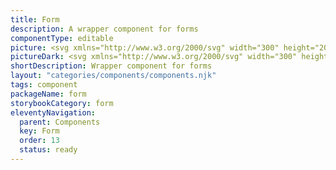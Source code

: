 ```yaml
---
title: Form
description: A wrapper component for forms
componentType: editable
picture: <svg xmlns="http://www.w3.org/2000/svg" width="300" height="200" fill="none" aria-labelledby="formTitle formDesc" role="img"><title id="formTitle">Illustration of the form component.</title><desc id="formDesc">An illustrated form component representing form component card.</desc><path fill="#D5D5D5" d="M229.159 48H70.841a.834.834 0 0 0-.841.826v20.348c0 .456.377.826.841.826H229.16c.464 0 .841-.37.841-.826V48.826a.834.834 0 0 0-.841-.826Z"/><path fill="#222" d="M70 39.87v-7.097h4.474v1.35H71.6v1.643h2.46v1.35H71.6v2.753H70ZM77.704 40c-.457 0-.889-.109-1.295-.327a2.586 2.586 0 0 1-.969-.968c-.246-.428-.37-.94-.37-1.535 0-.602.124-1.114.37-1.535.247-.42.57-.74.97-.957a2.633 2.633 0 0 1 2.579 0c.399.217.722.537.968.957.247.421.37.933.37 1.535 0 .595-.123 1.107-.37 1.535-.246.42-.57.744-.968.968a2.64 2.64 0 0 1-1.285.327Zm0-1.295a.812.812 0 0 0 .74-.414c.167-.283.25-.656.25-1.12 0-.473-.083-.846-.25-1.122a.812.812 0 0 0-.74-.414c-.333 0-.584.138-.75.414-.16.276-.24.65-.24 1.121 0 .465.08.838.24 1.121.166.276.417.414.75.414ZM81.423 39.87v-5.4h1.306l.11.948h.043c.196-.363.432-.632.707-.806.276-.181.552-.272.828-.272.152 0 .279.011.38.033.102.014.19.04.262.076l-.261 1.382a1.99 1.99 0 0 0-.588-.087c-.203 0-.417.076-.642.229-.218.145-.4.399-.545.762v3.134h-1.6ZM85.76 39.87v-5.4h1.306l.11.697h.043c.225-.225.464-.417.718-.577.254-.166.559-.25.914-.25.385 0 .693.08.925.24.24.152.429.373.566.663.24-.246.494-.457.762-.63.269-.182.58-.273.936-.273.58 0 1.005.196 1.274.588.276.385.414.914.414 1.589v3.352h-1.6v-3.145c0-.392-.055-.66-.164-.806-.101-.145-.268-.217-.5-.217-.269 0-.577.174-.926.522v3.646h-1.6v-3.145c0-.392-.054-.66-.163-.806-.102-.145-.268-.217-.5-.217-.27 0-.574.174-.915.522v3.646h-1.6ZM97.402 39.87v-7.097h4.474v1.35h-2.874v1.643h2.46v1.35h-2.46v2.753h-1.6ZM102.979 39.87v-5.4h1.6v5.4h-1.6Zm.795-6.194c-.268 0-.486-.076-.653-.228a.785.785 0 0 1-.25-.61c0-.254.083-.457.25-.61.167-.152.385-.228.653-.228.269 0 .486.076.653.229.167.152.25.355.25.61a.785.785 0 0 1-.25.609c-.167.152-.384.228-.653.228ZM108.404 40c-.515 0-.98-.112-1.393-.337a2.469 2.469 0 0 1-.98-.97c-.239-.42-.359-.928-.359-1.523 0-.588.12-1.092.359-1.513.247-.42.566-.744.958-.969a2.379 2.379 0 0 1 1.23-.348c.515 0 .94.116 1.273.348.341.225.595.534.762.926.174.384.261.823.261 1.317 0 .138-.007.275-.021.413-.015.13-.029.229-.044.294h-3.232c.072.392.235.682.489.87.254.182.559.273.915.273.384 0 .772-.12 1.164-.36l.534.97a3.536 3.536 0 0 1-.926.446 3.248 3.248 0 0 1-.99.163Zm-1.197-3.418h1.948c0-.297-.073-.54-.218-.729-.138-.196-.366-.294-.685-.294a.971.971 0 0 0-.664.261c-.196.167-.323.421-.381.762ZM113.09 40c-.551 0-.936-.163-1.153-.49-.211-.334-.316-.773-.316-1.317V32.24h1.6v6.018c0 .167.029.283.087.349.065.065.131.098.196.098h.087c.029-.008.065-.015.109-.022l.196 1.186c-.087.037-.2.066-.338.087-.13.03-.286.044-.468.044ZM116.662 40c-.668 0-1.205-.25-1.611-.751-.399-.508-.599-1.2-.599-2.079 0-.588.106-1.092.316-1.513.218-.428.497-.754.838-.98a1.977 1.977 0 0 1 1.089-.337c.297 0 .547.05.751.152.203.102.395.24.577.414l-.066-.827v-1.84h1.6v7.63h-1.306l-.109-.533h-.043c-.189.189-.41.348-.664.479a1.755 1.755 0 0 1-.773.185Zm.414-1.306a.99.99 0 0 0 .468-.109c.145-.072.283-.2.413-.38v-2.21a1.156 1.156 0 0 0-.446-.273 1.407 1.407 0 0 0-.446-.076c-.254 0-.479.124-.675.37-.196.24-.294.617-.294 1.132 0 .53.083.922.25 1.176.174.247.418.37.73.37ZM123.284 39.87v-7.097h1.6v5.747h2.809v1.35h-4.409ZM130.148 40c-.494 0-.885-.156-1.176-.468a1.67 1.67 0 0 1-.435-1.165c0-.566.239-1.008.718-1.328.479-.319 1.252-.533 2.319-.642-.015-.24-.087-.428-.218-.566-.123-.145-.334-.217-.631-.217-.225 0-.454.043-.686.13a4.891 4.891 0 0 0-.74.36l-.577-1.056a5.34 5.34 0 0 1 1.088-.512c.392-.13.799-.196 1.22-.196.689 0 1.219.2 1.589.599.37.399.555 1.012.555 1.84v3.09h-1.306l-.109-.555h-.044c-.225.203-.468.37-.729.501a1.892 1.892 0 0 1-.838.185Zm.544-1.24c.181 0 .337-.04.468-.12.138-.088.276-.2.414-.338v-.947c-.566.073-.958.189-1.176.348-.217.153-.326.334-.326.545 0 .174.054.304.163.392a.79.79 0 0 0 .457.12ZM137.357 40c-.239 0-.482-.058-.729-.174a2.39 2.39 0 0 1-.675-.534h-.044l-.13.577h-1.252v-7.63h1.6v1.873l-.043.827c.21-.189.439-.334.685-.436.247-.108.494-.163.74-.163.436 0 .813.113 1.132.338.32.225.563.544.73.957.174.407.261.886.261 1.437 0 .617-.109 1.147-.327 1.59-.217.435-.5.768-.849 1a1.959 1.959 0 0 1-1.099.338Zm-.37-1.306c.276 0 .512-.127.707-.381.196-.254.294-.657.294-1.208 0-.973-.312-1.459-.936-1.459-.319 0-.627.163-.925.49v2.21c.145.13.29.22.435.272.146.05.287.076.425.076ZM143.183 40c-.515 0-.98-.112-1.393-.337a2.462 2.462 0 0 1-.98-.97c-.239-.42-.359-.928-.359-1.523 0-.588.12-1.092.359-1.513.247-.42.566-.744.958-.969a2.379 2.379 0 0 1 1.23-.348c.515 0 .939.116 1.273.348.341.225.595.534.762.926.174.384.261.823.261 1.317 0 .138-.007.275-.021.413-.015.13-.029.229-.044.294h-3.233c.073.392.236.682.49.87.254.182.559.273.915.273.384 0 .772-.12 1.164-.36l.533.97a3.514 3.514 0 0 1-.925.446 3.248 3.248 0 0 1-.99.163Zm-1.197-3.418h1.948c0-.297-.073-.54-.218-.729-.138-.196-.366-.294-.686-.294a.975.975 0 0 0-.664.261c-.195.167-.322.421-.38.762ZM147.869 40c-.551 0-.936-.163-1.153-.49-.211-.334-.316-.773-.316-1.317V32.24h1.6v6.018c0 .167.029.283.087.349.065.065.131.098.196.098h.087c.029-.008.065-.015.109-.022l.196 1.186c-.087.037-.2.066-.338.087-.13.03-.286.044-.468.044ZM70 80.884v-6.343h3.655v.677h-2.853v2.147h2.418v.676h-2.418v2.843H70ZM74.7 80.884v-4.699h.793v4.699H74.7Zm.406-5.666a.566.566 0 0 1-.386-.135.523.523 0 0 1-.145-.387.51.51 0 0 1 .145-.377.543.543 0 0 1 .386-.145.51.51 0 0 1 .532.522c0 .161-.052.29-.155.387a.53.53 0 0 1-.377.135ZM78.984 81c-.419 0-.799-.097-1.14-.29a2.153 2.153 0 0 1-.813-.85c-.2-.368-.3-.807-.3-1.316 0-.516.1-.957.3-1.324.206-.368.47-.651.793-.851.322-.2.66-.3 1.015-.3.6 0 1.06.2 1.383.6.329.4.493.934.493 1.605 0 .083-.003.167-.01.25a.944.944 0 0 1-.019.204h-3.171c.032.496.187.893.464 1.19.283.296.65.444 1.102.444.226 0 .432-.032.619-.097.193-.07.377-.16.55-.27l.281.522c-.2.129-.428.241-.686.338a2.384 2.384 0 0 1-.86.145Zm-1.479-2.843h2.514c0-.477-.103-.837-.31-1.082-.2-.252-.483-.377-.85-.377-.33 0-.626.128-.89.386-.258.252-.412.61-.464 1.073ZM82.717 81c-.296 0-.512-.09-.647-.27-.13-.188-.194-.452-.194-.794V74h.793v5.995c0 .122.023.212.068.27a.201.201 0 0 0 .154.078h.068a1.11 1.11 0 0 1 .106-.02l.107.6a.688.688 0 0 1-.184.058c-.07.013-.161.019-.27.019ZM85.945 81c-.586 0-1.057-.213-1.411-.638-.355-.432-.532-1.038-.532-1.818 0-.509.094-.947.28-1.315.194-.374.445-.66.755-.86.315-.2.65-.3 1.005-.3.27 0 .506.048.706.145.2.097.403.229.609.397l-.039-.803V74h.803v6.884h-.658l-.067-.551h-.03c-.18.18-.392.338-.637.474a1.658 1.658 0 0 1-.784.193Zm.174-.667c.413 0 .813-.216 1.2-.648V77.23c-.2-.18-.394-.306-.58-.377a1.41 1.41 0 0 0-.562-.116c-.25 0-.48.078-.686.232-.2.148-.361.358-.483.629a2.213 2.213 0 0 0-.184.938c0 .56.113 1.002.338 1.324.226.316.545.474.957.474ZM91.716 80.884v-6.343h.803v2.66h2.949v-2.66h.812v6.343h-.812v-2.988h-2.95v2.988h-.802ZM97.946 80.884v-4.699h.793v4.699h-.793Zm.406-5.666a.566.566 0 0 1-.386-.135.523.523 0 0 1-.145-.387.51.51 0 0 1 .145-.377.543.543 0 0 1 .386-.145.51.51 0 0 1 .532.522c0 .161-.052.29-.155.387a.53.53 0 0 1-.377.135ZM100.326 80.884v-4.699h.657l.068.677h.029c.225-.226.464-.413.715-.56a1.61 1.61 0 0 1 .861-.233c.496 0 .857.158 1.083.474.232.31.348.764.348 1.363v2.978h-.793v-2.872c0-.438-.071-.757-.213-.957-.142-.2-.367-.3-.677-.3-.238 0-.454.062-.647.184-.187.123-.4.303-.639.542v3.403h-.792ZM107.092 81c-.502 0-.854-.145-1.054-.435-.193-.29-.29-.667-.29-1.131v-2.601h-.696v-.6l.735-.048.097-1.315h.667v1.315h1.266v.648h-1.266v2.61c0 .29.051.516.155.677.109.155.299.232.57.232.084 0 .174-.013.271-.038l.261-.087.154.599c-.128.045-.27.084-.425.116a1.75 1.75 0 0 1-.445.058Z"/><circle cx="76" cy="151" r="6" fill="#D5D5D5"/><circle cx="76" cy="151" r="3" fill="#737373"/><path fill="#D5D5D5" d="M181.495 147h-94.99c-.279 0-.505.134-.505.3v7.4c0 .165.226.3.505.3h94.99c.279 0 .505-.135.505-.3v-7.4c0-.166-.226-.3-.505-.3Z"/><circle cx="76" cy="135" r="6" fill="#D5D5D5"/><circle cx="76" cy="135" r="3" fill="#737373"/><path fill="#D5D5D5" d="M229.243 131H86.757c-.418 0-.757.134-.757.3v7.4c0 .165.339.3.757.3h142.486c.418 0 .757-.135.757-.3v-7.4c0-.166-.339-.3-.757-.3Z"/><circle cx="76" cy="119" r="6" fill="#D5D5D5"/><circle cx="76" cy="119" r="3" fill="#737373"/><path fill="#D5D5D5" d="M205.369 115H86.631c-.349 0-.631.134-.631.3v7.4c0 .165.282.3.631.3h118.738c.348 0 .631-.135.631-.3v-7.4c0-.166-.283-.3-.631-.3Z"/><path fill="#222" d="M70 104.869v-7.096h4.474v1.35H71.6v1.643h2.46v1.35H71.6v2.753H70ZM77.704 105a2.7 2.7 0 0 1-1.295-.327 2.583 2.583 0 0 1-.969-.968c-.246-.428-.37-.94-.37-1.535 0-.602.124-1.114.37-1.535.247-.421.57-.74.97-.958a2.634 2.634 0 0 1 2.579 0c.399.218.722.537.968.958.247.421.37.933.37 1.535 0 .595-.123 1.107-.37 1.535-.246.421-.57.743-.968.968-.4.218-.828.327-1.285.327Zm0-1.295a.812.812 0 0 0 .74-.414c.167-.283.25-.657.25-1.121 0-.472-.083-.845-.25-1.121a.812.812 0 0 0-.74-.414c-.333 0-.584.138-.75.414-.16.276-.24.649-.24 1.121 0 .464.08.838.24 1.121.166.276.417.414.75.414ZM81.423 104.869v-5.398h1.306l.11.947h.043c.196-.363.432-.632.707-.806.276-.181.552-.272.828-.272.152 0 .279.01.38.033.102.014.19.04.262.076l-.261 1.382a1.922 1.922 0 0 0-.588-.087c-.203 0-.417.076-.642.229-.218.145-.4.399-.545.762v3.134h-1.6ZM85.76 104.869v-5.398h1.306l.11.696h.043c.225-.225.464-.417.718-.577.254-.166.559-.25.914-.25.385 0 .693.08.925.24.24.152.429.373.566.663.24-.246.494-.457.762-.63.269-.182.58-.273.936-.273.58 0 1.005.196 1.274.588.276.384.414.914.414 1.589v3.352h-1.6v-3.145c0-.392-.055-.661-.164-.806-.101-.145-.268-.217-.5-.217-.269 0-.577.174-.926.522v3.646h-1.6v-3.145c0-.392-.054-.661-.163-.806-.102-.145-.268-.217-.5-.217-.27 0-.574.174-.915.522v3.646h-1.6ZM97.402 104.869v-7.096h4.474v1.35h-2.874v1.643h2.46v1.35h-2.46v2.753h-1.6ZM102.979 104.869v-5.398h1.6v5.398h-1.6Zm.795-6.193c-.268 0-.486-.076-.653-.228a.785.785 0 0 1-.25-.61c0-.254.083-.457.25-.61.167-.152.385-.228.653-.228.269 0 .486.076.653.228.167.153.25.356.25.61a.785.785 0 0 1-.25.61c-.167.152-.384.228-.653.228ZM108.404 105c-.515 0-.98-.113-1.393-.338a2.46 2.46 0 0 1-.98-.968c-.239-.421-.359-.929-.359-1.524 0-.588.12-1.092.359-1.513.247-.421.566-.744.958-.969a2.379 2.379 0 0 1 1.23-.348c.515 0 .94.116 1.273.348.341.225.595.534.762.925.174.385.261.824.261 1.317a4.1 4.1 0 0 1-.021.414 2.936 2.936 0 0 1-.044.294h-3.232c.072.392.235.682.489.871.254.181.559.272.915.272.384 0 .772-.12 1.164-.359l.534.968a3.531 3.531 0 0 1-.926.447 3.275 3.275 0 0 1-.99.163Zm-1.197-3.418h1.948c0-.297-.073-.54-.218-.729-.138-.196-.366-.294-.685-.294a.971.971 0 0 0-.664.261c-.196.167-.323.421-.381.762ZM113.09 105c-.551 0-.936-.163-1.153-.49-.211-.334-.316-.773-.316-1.317v-5.954h1.6v6.019c0 .167.029.283.087.349.065.065.131.098.196.098h.087c.029-.008.065-.015.109-.022l.196 1.186c-.087.037-.2.066-.338.087-.13.029-.286.044-.468.044ZM116.662 105c-.668 0-1.205-.25-1.611-.751-.399-.508-.599-1.201-.599-2.079 0-.588.106-1.092.316-1.513.218-.428.497-.755.838-.98a1.978 1.978 0 0 1 1.089-.337c.297 0 .547.05.751.152.203.102.395.24.577.414l-.066-.827v-1.84h1.6v7.63h-1.306l-.109-.533h-.043c-.189.189-.41.348-.664.479a1.759 1.759 0 0 1-.773.185Zm.414-1.306c.174 0 .33-.037.468-.109.145-.073.283-.2.413-.381v-2.21a1.167 1.167 0 0 0-.446-.272 1.426 1.426 0 0 0-.446-.076c-.254 0-.479.123-.675.37-.196.24-.294.617-.294 1.132 0 .53.083.922.25 1.176.174.246.418.37.73.37ZM123.284 104.869v-7.096h1.6v5.747h2.809v1.349h-4.409ZM130.148 105c-.494 0-.885-.156-1.176-.468a1.67 1.67 0 0 1-.435-1.165c0-.566.239-1.008.718-1.328.479-.319 1.252-.533 2.319-.642-.015-.239-.087-.428-.218-.566-.123-.145-.334-.218-.631-.218-.225 0-.454.044-.686.131a4.917 4.917 0 0 0-.74.359l-.577-1.056c.341-.21.704-.38 1.088-.511.392-.13.799-.196 1.22-.196.689 0 1.219.2 1.589.599.37.399.555 1.012.555 1.839v3.091h-1.306l-.109-.555h-.044c-.225.203-.468.37-.729.501a1.896 1.896 0 0 1-.838.185Zm.544-1.241a.88.88 0 0 0 .468-.12c.138-.087.276-.199.414-.337v-.947c-.566.073-.958.189-1.176.348-.217.153-.326.334-.326.544 0 .175.054.305.163.392a.79.79 0 0 0 .457.12ZM137.357 105c-.239 0-.482-.058-.729-.174a2.388 2.388 0 0 1-.675-.534h-.044l-.13.577h-1.252v-7.63h1.6v1.872l-.043.828c.21-.189.439-.334.685-.436.247-.109.494-.163.74-.163.436 0 .813.112 1.132.337.32.225.563.545.73.958.174.407.261.886.261 1.437 0 .617-.109 1.146-.327 1.589-.217.435-.5.769-.849 1.001a1.958 1.958 0 0 1-1.099.338Zm-.37-1.306c.276 0 .512-.127.707-.381.196-.254.294-.657.294-1.208 0-.973-.312-1.459-.936-1.459-.319 0-.627.163-.925.49v2.209c.145.131.29.222.435.273.146.05.287.076.425.076ZM143.183 105c-.515 0-.98-.113-1.393-.338a2.453 2.453 0 0 1-.98-.968c-.239-.421-.359-.929-.359-1.524 0-.588.12-1.092.359-1.513.247-.421.566-.744.958-.969a2.379 2.379 0 0 1 1.23-.348c.515 0 .939.116 1.273.348.341.225.595.534.762.925.174.385.261.824.261 1.317a4.1 4.1 0 0 1-.021.414 2.936 2.936 0 0 1-.044.294h-3.233c.073.392.236.682.49.871.254.181.559.272.915.272.384 0 .772-.12 1.164-.359l.533.968a3.51 3.51 0 0 1-.925.447 3.275 3.275 0 0 1-.99.163Zm-1.197-3.418h1.948c0-.297-.073-.54-.218-.729-.138-.196-.366-.294-.686-.294a.975.975 0 0 0-.664.261c-.195.167-.322.421-.38.762ZM147.869 105c-.551 0-.936-.163-1.153-.49-.211-.334-.316-.773-.316-1.317v-5.954h1.6v6.019c0 .167.029.283.087.349.065.065.131.098.196.098h.087c.029-.008.065-.015.109-.022l.196 1.186c-.087.037-.2.066-.338.087-.13.029-.286.044-.468.044ZM71 167.884v-6.343h3.655v.677h-2.853v2.147h2.418v.676h-2.418v2.843H71ZM75.7 167.884v-4.699h.793v4.699H75.7Zm.406-5.666a.567.567 0 0 1-.386-.135.524.524 0 0 1-.145-.387.51.51 0 0 1 .145-.377.542.542 0 0 1 .386-.145c.155 0 .28.048.377.145a.493.493 0 0 1 .155.377c0 .161-.052.29-.155.387a.531.531 0 0 1-.377.135ZM79.984 168c-.419 0-.799-.097-1.14-.29a2.157 2.157 0 0 1-.813-.851c-.2-.367-.3-.806-.3-1.315 0-.516.1-.957.3-1.325.206-.367.47-.651.793-.85.322-.2.66-.3 1.015-.3.6 0 1.06.2 1.383.599.329.4.493.935.493 1.605 0 .084-.003.168-.01.252a.945.945 0 0 1-.019.203h-3.171c.032.496.187.893.464 1.189.283.297.65.445 1.102.445.226 0 .432-.032.619-.097.193-.071.377-.161.55-.271l.281.522c-.2.129-.428.242-.686.339a2.378 2.378 0 0 1-.86.145Zm-1.479-2.843h2.514c0-.477-.103-.838-.31-1.083-.2-.251-.483-.377-.85-.377-.33 0-.626.129-.89.387-.258.252-.412.609-.464 1.073ZM83.717 168c-.296 0-.512-.09-.647-.271-.13-.187-.194-.451-.194-.793V161h.793v5.994c0 .123.023.213.068.271a.2.2 0 0 0 .154.077h.068c.026-.006.061-.012.106-.019l.107.6a.718.718 0 0 1-.184.058c-.07.012-.161.019-.27.019ZM86.945 168c-.586 0-1.057-.213-1.411-.638-.355-.432-.532-1.038-.532-1.818 0-.509.094-.947.28-1.315.194-.374.445-.661.755-.86.315-.2.65-.3 1.005-.3.27 0 .506.048.706.145.2.097.403.229.609.396l-.039-.802V161h.803v6.884h-.658l-.067-.551h-.03c-.18.18-.392.338-.637.474a1.668 1.668 0 0 1-.784.193Zm.174-.667c.413 0 .813-.216 1.2-.648v-2.456c-.2-.18-.394-.306-.58-.377a1.416 1.416 0 0 0-.562-.116c-.25 0-.48.077-.686.232-.2.148-.361.358-.483.629a2.208 2.208 0 0 0-.184.937c0 .561.113 1.003.338 1.325.226.316.545.474.957.474ZM92.716 167.884v-6.343h.803v2.659h2.949v-2.659h.812v6.343h-.812v-2.988h-2.95v2.988h-.802ZM98.946 167.884v-4.699h.793v4.699h-.793Zm.406-5.666a.567.567 0 0 1-.386-.135.524.524 0 0 1-.145-.387.51.51 0 0 1 .145-.377.542.542 0 0 1 .386-.145c.155 0 .28.048.377.145a.493.493 0 0 1 .155.377c0 .161-.052.29-.155.387a.531.531 0 0 1-.377.135ZM101.326 167.884v-4.699h.657l.068.677h.029c.225-.226.464-.413.715-.561.252-.155.538-.232.861-.232.496 0 .857.158 1.083.474.232.309.348.764.348 1.363v2.978h-.793v-2.872c0-.438-.071-.757-.213-.957-.142-.2-.367-.3-.677-.3-.238 0-.454.062-.647.184-.187.123-.4.303-.639.542v3.403h-.792ZM108.092 168c-.502 0-.854-.145-1.054-.435-.193-.29-.29-.667-.29-1.131v-2.601h-.696v-.6l.735-.048.097-1.315h.667v1.315h1.266v.648h-1.266v2.61c0 .29.051.516.155.677.109.155.299.232.57.232.084 0 .174-.013.271-.039l.261-.087.154.6c-.128.045-.27.084-.425.116a1.737 1.737 0 0 1-.445.058Z"/></svg>
pictureDark: <svg xmlns="http://www.w3.org/2000/svg" width="300" height="200" fill="none" aria-labelledby="formDarkTitle formDarkDesc" role="img"><title id="formDarkTitle">Illustration of the form component.</title><desc id="formDarkDesc">An illustrated form component representing form component card.</desc><path fill="#605F5F" d="M229.159 48H70.841a.834.834 0 0 0-.841.826v20.348c0 .456.377.826.841.826H229.16c.464 0 .841-.37.841-.826V48.826a.834.834 0 0 0-.841-.826Z"/><path fill="#F4F4F4" d="M70 39.87v-7.097h4.474v1.35H71.6v1.643h2.46v1.35H71.6v2.753H70ZM77.704 40c-.457 0-.889-.109-1.295-.327a2.586 2.586 0 0 1-.969-.968c-.246-.428-.37-.94-.37-1.535 0-.602.124-1.114.37-1.535.247-.42.57-.74.97-.957a2.633 2.633 0 0 1 2.579 0c.399.217.722.537.968.957.247.421.37.933.37 1.535 0 .595-.123 1.107-.37 1.535-.246.42-.57.744-.968.968a2.64 2.64 0 0 1-1.285.327Zm0-1.295a.812.812 0 0 0 .74-.414c.167-.283.25-.656.25-1.12 0-.473-.083-.846-.25-1.122a.812.812 0 0 0-.74-.414c-.333 0-.584.138-.75.414-.16.276-.24.65-.24 1.121 0 .465.08.838.24 1.121.166.276.417.414.75.414ZM81.423 39.87v-5.4h1.306l.11.948h.043c.196-.363.432-.632.707-.806.276-.181.552-.272.828-.272.152 0 .279.011.38.033.102.014.19.04.262.076l-.261 1.382a1.99 1.99 0 0 0-.588-.087c-.203 0-.417.076-.642.229-.218.145-.4.399-.545.762v3.134h-1.6ZM85.76 39.87v-5.4h1.306l.11.697h.043c.225-.225.464-.417.718-.577.254-.166.559-.25.914-.25.385 0 .693.08.925.24.24.152.429.373.566.663.24-.246.494-.457.762-.63.269-.182.58-.273.936-.273.58 0 1.005.196 1.274.588.276.385.414.914.414 1.589v3.352h-1.6v-3.145c0-.392-.055-.66-.164-.806-.101-.145-.268-.217-.5-.217-.269 0-.577.174-.926.522v3.646h-1.6v-3.145c0-.392-.054-.66-.163-.806-.102-.145-.268-.217-.5-.217-.27 0-.574.174-.915.522v3.646h-1.6ZM97.402 39.87v-7.097h4.474v1.35h-2.874v1.643h2.46v1.35h-2.46v2.753h-1.6ZM102.98 39.87v-5.4h1.6v5.4h-1.6Zm.794-6.194c-.268 0-.486-.076-.653-.228a.785.785 0 0 1-.25-.61c0-.254.083-.457.25-.61.167-.152.385-.228.653-.228.269 0 .486.076.653.229.167.152.25.355.25.61a.785.785 0 0 1-.25.609c-.167.152-.384.228-.653.228ZM108.404 40c-.515 0-.98-.112-1.393-.337a2.469 2.469 0 0 1-.98-.97c-.239-.42-.359-.928-.359-1.523 0-.588.12-1.092.359-1.513.247-.42.566-.744.958-.969a2.379 2.379 0 0 1 1.23-.348c.515 0 .94.116 1.273.348.341.225.595.534.762.926.174.384.261.823.261 1.317 0 .138-.007.275-.021.413-.015.13-.029.229-.044.294h-3.232c.072.392.235.682.489.87.254.182.559.273.915.273.384 0 .772-.12 1.164-.36l.534.97a3.536 3.536 0 0 1-.926.446 3.248 3.248 0 0 1-.99.163Zm-1.197-3.418h1.948c0-.297-.073-.54-.218-.729-.138-.196-.366-.294-.685-.294a.973.973 0 0 0-.664.261c-.196.167-.323.421-.381.762ZM113.09 40c-.551 0-.936-.163-1.153-.49-.211-.334-.316-.773-.316-1.317V32.24h1.6v6.018c0 .167.029.283.087.349.065.065.131.098.196.098h.087c.029-.008.065-.015.109-.022l.196 1.186c-.087.037-.2.066-.337.087a2.195 2.195 0 0 1-.469.044ZM116.662 40c-.668 0-1.205-.25-1.611-.751-.399-.508-.599-1.2-.599-2.079 0-.588.106-1.092.316-1.513.218-.428.497-.754.838-.98a1.98 1.98 0 0 1 1.089-.337c.297 0 .547.05.751.152.203.102.395.24.577.414l-.066-.827v-1.84h1.6v7.63h-1.306l-.109-.533h-.043c-.189.189-.41.348-.664.479a1.755 1.755 0 0 1-.773.185Zm.414-1.306a.99.99 0 0 0 .468-.109c.145-.072.283-.2.413-.38v-2.21a1.156 1.156 0 0 0-.446-.273 1.407 1.407 0 0 0-.446-.076c-.254 0-.479.124-.675.37-.196.24-.294.617-.294 1.132 0 .53.083.922.25 1.176.174.247.418.37.73.37ZM123.284 39.87v-7.097h1.6v5.747h2.809v1.35h-4.409ZM130.148 40c-.494 0-.885-.156-1.176-.468a1.67 1.67 0 0 1-.435-1.165c0-.566.239-1.008.718-1.328.479-.319 1.252-.533 2.319-.642-.015-.24-.087-.428-.218-.566-.123-.145-.334-.217-.631-.217-.225 0-.454.043-.686.13a4.891 4.891 0 0 0-.74.36l-.577-1.056a5.34 5.34 0 0 1 1.088-.512c.392-.13.799-.196 1.22-.196.689 0 1.219.2 1.589.599.37.399.555 1.012.555 1.84v3.09h-1.306l-.109-.555h-.044c-.225.203-.468.37-.729.501a1.892 1.892 0 0 1-.838.185Zm.544-1.24a.88.88 0 0 0 .468-.12c.138-.088.276-.2.414-.338v-.947c-.566.073-.958.189-1.176.348-.217.153-.326.334-.326.545 0 .174.054.304.163.392a.79.79 0 0 0 .457.12ZM137.357 40c-.239 0-.482-.058-.729-.174a2.39 2.39 0 0 1-.675-.534h-.044l-.13.577h-1.252v-7.63h1.6v1.873l-.043.827c.21-.189.439-.334.685-.436.247-.108.494-.163.74-.163.436 0 .813.113 1.132.338.32.225.563.544.73.957.174.407.261.886.261 1.437 0 .617-.109 1.147-.327 1.59-.217.435-.5.768-.849 1a1.959 1.959 0 0 1-1.099.338Zm-.37-1.306c.276 0 .512-.127.707-.381.196-.254.294-.657.294-1.208 0-.973-.312-1.459-.936-1.459-.319 0-.627.163-.925.49v2.21c.145.13.29.22.436.272.145.05.286.076.424.076ZM143.183 40c-.515 0-.98-.112-1.393-.337a2.462 2.462 0 0 1-.98-.97c-.239-.42-.359-.928-.359-1.523 0-.588.12-1.092.359-1.513.247-.42.566-.744.958-.969a2.379 2.379 0 0 1 1.23-.348c.515 0 .939.116 1.273.348.341.225.595.534.762.926.174.384.261.823.261 1.317 0 .138-.007.275-.021.413-.015.13-.029.229-.044.294h-3.233c.073.392.236.682.49.87.254.182.559.273.915.273.384 0 .772-.12 1.164-.36l.533.97a3.514 3.514 0 0 1-.925.446 3.248 3.248 0 0 1-.99.163Zm-1.197-3.418h1.948c0-.297-.073-.54-.218-.729-.138-.196-.366-.294-.686-.294a.975.975 0 0 0-.664.261c-.195.167-.322.421-.38.762ZM147.869 40c-.551 0-.936-.163-1.153-.49-.211-.334-.316-.773-.316-1.317V32.24h1.6v6.018c0 .167.029.283.087.349.065.065.131.098.196.098h.087c.029-.008.065-.015.109-.022l.196 1.186c-.087.037-.2.066-.338.087-.13.03-.286.044-.468.044ZM70 80.884v-6.343h3.655v.677h-2.853v2.147h2.418v.676h-2.418v2.843H70ZM74.7 80.884v-4.699h.793v4.699H74.7Zm.406-5.666a.566.566 0 0 1-.386-.135.523.523 0 0 1-.145-.387.51.51 0 0 1 .145-.377.543.543 0 0 1 .386-.145.51.51 0 0 1 .532.522c0 .161-.052.29-.155.387a.53.53 0 0 1-.377.135ZM78.984 81c-.419 0-.799-.097-1.14-.29a2.153 2.153 0 0 1-.813-.85c-.2-.368-.3-.807-.3-1.316 0-.516.1-.957.3-1.324.206-.368.47-.651.793-.851.322-.2.66-.3 1.015-.3.6 0 1.06.2 1.383.6.329.4.493.934.493 1.605 0 .083-.003.167-.01.25a.944.944 0 0 1-.019.204h-3.171c.032.496.187.893.464 1.19.283.296.65.444 1.102.444.226 0 .432-.032.619-.097.193-.07.377-.16.55-.27l.281.522c-.2.129-.428.241-.686.338a2.384 2.384 0 0 1-.86.145Zm-1.479-2.843h2.514c0-.477-.103-.837-.31-1.082-.2-.252-.483-.377-.85-.377-.33 0-.626.128-.89.386-.258.252-.412.61-.464 1.073ZM82.717 81c-.296 0-.512-.09-.647-.27-.13-.188-.194-.452-.194-.794V74h.793v5.995c0 .122.023.212.068.27a.201.201 0 0 0 .154.078h.068a1.11 1.11 0 0 1 .106-.02l.107.6a.688.688 0 0 1-.184.058c-.07.013-.161.019-.27.019ZM85.945 81c-.586 0-1.057-.213-1.411-.638-.355-.432-.532-1.038-.532-1.818 0-.509.094-.947.28-1.315.194-.374.445-.66.755-.86.315-.2.65-.3 1.005-.3.27 0 .506.048.706.145.2.097.403.229.609.397l-.039-.803V74h.803v6.884h-.658l-.067-.551h-.03c-.18.18-.392.338-.637.474a1.658 1.658 0 0 1-.784.193Zm.174-.667c.413 0 .813-.216 1.2-.648V77.23c-.2-.18-.394-.306-.58-.377a1.41 1.41 0 0 0-.562-.116c-.25 0-.48.078-.686.232-.2.148-.361.358-.483.629a2.213 2.213 0 0 0-.184.938c0 .56.113 1.002.338 1.324.226.316.545.474.957.474ZM91.716 80.884v-6.343h.803v2.66h2.949v-2.66h.812v6.343h-.812v-2.988h-2.95v2.988h-.802ZM97.946 80.884v-4.699h.793v4.699h-.793Zm.406-5.666a.566.566 0 0 1-.386-.135.523.523 0 0 1-.145-.387.51.51 0 0 1 .145-.377.543.543 0 0 1 .386-.145.51.51 0 0 1 .532.522c0 .161-.052.29-.155.387a.53.53 0 0 1-.377.135ZM100.326 80.884v-4.699h.657l.068.677h.029c.225-.226.464-.413.715-.56a1.61 1.61 0 0 1 .861-.233c.496 0 .857.158 1.083.474.232.31.348.764.348 1.363v2.978h-.793v-2.872c0-.438-.071-.757-.213-.957-.142-.2-.367-.3-.677-.3-.238 0-.454.062-.647.184-.187.123-.4.303-.639.542v3.403h-.792ZM107.092 81c-.502 0-.854-.145-1.054-.435-.193-.29-.29-.667-.29-1.131v-2.601h-.696v-.6l.735-.048.097-1.315h.667v1.315h1.266v.648h-1.266v2.61c0 .29.051.516.155.677.109.155.299.232.57.232.084 0 .174-.013.271-.038l.261-.087.154.599c-.128.045-.27.084-.425.116a1.75 1.75 0 0 1-.445.058Z"/><circle cx="76" cy="151" r="6" fill="#605F5F"/><circle cx="76" cy="151" r="3" fill="#BCBCBC"/><path fill="#605F5F" d="M181.495 147h-94.99c-.279 0-.505.134-.505.3v7.4c0 .165.226.3.505.3h94.99c.279 0 .505-.135.505-.3v-7.4c0-.166-.226-.3-.505-.3Z"/><circle cx="76" cy="135" r="6" fill="#605F5F"/><circle cx="76" cy="135" r="3" fill="#BCBCBC"/><path fill="#605F5F" d="M229.243 131H86.757c-.418 0-.757.134-.757.3v7.4c0 .165.339.3.757.3h142.486c.418 0 .757-.135.757-.3v-7.4c0-.166-.339-.3-.757-.3Z"/><circle cx="76" cy="119" r="6" fill="#605F5F"/><circle cx="76" cy="119" r="3" fill="#BCBCBC"/><path fill="#605F5F" d="M205.369 115H86.631c-.349 0-.631.134-.631.3v7.4c0 .165.282.3.631.3h118.738c.348 0 .631-.135.631-.3v-7.4c0-.166-.283-.3-.631-.3Z"/><path fill="#F4F4F4" d="M70 104.869v-7.096h4.474v1.35H71.6v1.643h2.46v1.35H71.6v2.753H70ZM77.704 105a2.7 2.7 0 0 1-1.295-.327 2.583 2.583 0 0 1-.969-.968c-.246-.428-.37-.94-.37-1.535 0-.602.124-1.114.37-1.535.247-.421.57-.74.97-.958a2.634 2.634 0 0 1 2.579 0c.399.218.722.537.968.958.247.421.37.933.37 1.535 0 .595-.123 1.107-.37 1.535-.246.421-.57.743-.968.968-.4.218-.828.327-1.285.327Zm0-1.295a.812.812 0 0 0 .74-.414c.167-.283.25-.657.25-1.121 0-.472-.083-.845-.25-1.121a.812.812 0 0 0-.74-.414c-.333 0-.584.138-.75.414-.16.276-.24.649-.24 1.121 0 .464.08.838.24 1.121.166.276.417.414.75.414ZM81.423 104.869v-5.398h1.306l.11.947h.043c.196-.363.432-.632.707-.806.276-.181.552-.272.828-.272.152 0 .279.01.38.033.102.014.19.04.262.076l-.261 1.382a1.922 1.922 0 0 0-.588-.087c-.203 0-.417.076-.642.229-.218.145-.4.399-.545.762v3.134h-1.6ZM85.76 104.869v-5.398h1.306l.11.696h.043c.225-.225.464-.417.718-.577.254-.166.559-.25.914-.25.385 0 .693.08.925.24.24.152.429.373.566.663.24-.246.494-.457.762-.63.269-.182.58-.273.936-.273.58 0 1.005.196 1.274.588.276.384.414.914.414 1.589v3.352h-1.6v-3.145c0-.392-.055-.661-.164-.806-.101-.145-.268-.217-.5-.217-.269 0-.577.174-.926.522v3.646h-1.6v-3.145c0-.392-.054-.661-.163-.806-.102-.145-.268-.217-.5-.217-.27 0-.574.174-.915.522v3.646h-1.6ZM97.402 104.869v-7.096h4.474v1.35h-2.874v1.643h2.46v1.35h-2.46v2.753h-1.6ZM102.98 104.869v-5.398h1.6v5.398h-1.6Zm.794-6.193c-.268 0-.486-.076-.653-.228a.785.785 0 0 1-.25-.61c0-.254.083-.457.25-.61.167-.152.385-.228.653-.228.269 0 .486.076.653.228.167.153.25.356.25.61a.785.785 0 0 1-.25.61c-.167.152-.384.228-.653.228ZM108.404 105c-.515 0-.98-.113-1.393-.338a2.46 2.46 0 0 1-.98-.968c-.239-.421-.359-.929-.359-1.524 0-.588.12-1.092.359-1.513.247-.421.566-.744.958-.969a2.379 2.379 0 0 1 1.23-.348c.515 0 .94.116 1.273.348.341.225.595.534.762.925.174.385.261.824.261 1.317a4.1 4.1 0 0 1-.021.414 2.936 2.936 0 0 1-.044.294h-3.232c.072.392.235.682.489.871.254.181.559.272.915.272.384 0 .772-.12 1.164-.359l.534.968a3.531 3.531 0 0 1-.926.447 3.275 3.275 0 0 1-.99.163Zm-1.197-3.418h1.948c0-.297-.073-.54-.218-.729-.138-.196-.366-.294-.685-.294a.973.973 0 0 0-.664.261c-.196.167-.323.421-.381.762ZM113.09 105c-.551 0-.936-.163-1.153-.49-.211-.334-.316-.773-.316-1.317v-5.954h1.6v6.019c0 .167.029.283.087.349.065.065.131.098.196.098h.087c.029-.008.065-.015.109-.022l.196 1.186c-.087.037-.2.066-.337.087a2.192 2.192 0 0 1-.469.044ZM116.662 105c-.668 0-1.205-.25-1.611-.751-.399-.508-.599-1.201-.599-2.079 0-.588.106-1.092.316-1.513.218-.428.497-.755.838-.98a1.98 1.98 0 0 1 1.089-.337c.297 0 .547.05.751.152.203.102.395.24.577.414l-.066-.827v-1.84h1.6v7.63h-1.306l-.109-.533h-.043c-.189.189-.41.348-.664.479a1.759 1.759 0 0 1-.773.185Zm.414-1.306c.174 0 .33-.037.468-.109.145-.073.283-.2.413-.381v-2.21a1.167 1.167 0 0 0-.446-.272 1.426 1.426 0 0 0-.446-.076c-.254 0-.479.123-.675.37-.196.24-.294.617-.294 1.132 0 .53.083.922.25 1.176.174.246.418.37.73.37ZM123.284 104.869v-7.096h1.6v5.747h2.809v1.349h-4.409ZM130.148 105c-.494 0-.885-.156-1.176-.468a1.67 1.67 0 0 1-.435-1.165c0-.566.239-1.008.718-1.328.479-.319 1.252-.533 2.319-.642-.015-.239-.087-.428-.218-.566-.123-.145-.334-.218-.631-.218-.225 0-.454.044-.686.131a4.917 4.917 0 0 0-.74.359l-.577-1.056c.341-.21.704-.38 1.088-.511.392-.13.799-.196 1.22-.196.689 0 1.219.2 1.589.599.37.399.555 1.012.555 1.839v3.091h-1.306l-.109-.555h-.044c-.225.203-.468.37-.729.501a1.896 1.896 0 0 1-.838.185Zm.544-1.241c.181 0 .338-.04.468-.12.138-.087.276-.199.414-.337v-.947c-.566.073-.958.189-1.176.348-.217.153-.326.334-.326.544 0 .175.054.305.163.392a.79.79 0 0 0 .457.12ZM137.357 105c-.239 0-.482-.058-.729-.174a2.388 2.388 0 0 1-.675-.534h-.044l-.13.577h-1.252v-7.63h1.6v1.872l-.043.828c.21-.189.439-.334.685-.436.247-.109.494-.163.74-.163.436 0 .813.112 1.132.337.32.225.563.545.73.958.174.407.261.886.261 1.437 0 .617-.109 1.146-.327 1.589-.217.435-.5.769-.849 1.001a1.958 1.958 0 0 1-1.099.338Zm-.37-1.306c.276 0 .512-.127.707-.381.196-.254.294-.657.294-1.208 0-.973-.312-1.459-.936-1.459-.319 0-.627.163-.925.49v2.209c.145.131.29.222.435.273.146.05.287.076.425.076ZM143.183 105c-.515 0-.98-.113-1.393-.338a2.453 2.453 0 0 1-.98-.968c-.239-.421-.359-.929-.359-1.524 0-.588.12-1.092.359-1.513.247-.421.566-.744.958-.969a2.379 2.379 0 0 1 1.23-.348c.515 0 .939.116 1.273.348.341.225.595.534.762.925.174.385.261.824.261 1.317a4.1 4.1 0 0 1-.021.414 2.936 2.936 0 0 1-.044.294h-3.233c.073.392.236.682.49.871.254.181.559.272.915.272.384 0 .772-.12 1.164-.359l.533.968a3.51 3.51 0 0 1-.925.447 3.275 3.275 0 0 1-.99.163Zm-1.197-3.418h1.948c0-.297-.073-.54-.218-.729-.138-.196-.366-.294-.686-.294a.97.97 0 0 0-.663.261c-.196.167-.323.421-.381.762ZM147.869 105c-.551 0-.936-.163-1.153-.49-.211-.334-.316-.773-.316-1.317v-5.954h1.6v6.019c0 .167.029.283.087.349.065.065.131.098.196.098h.087c.029-.008.065-.015.109-.022l.196 1.186c-.087.037-.2.066-.338.087-.13.029-.286.044-.468.044ZM71 167.884v-6.343h3.655v.677h-2.853v2.147h2.418v.676h-2.418v2.843H71ZM75.7 167.884v-4.699h.793v4.699H75.7Zm.406-5.666a.567.567 0 0 1-.386-.135.524.524 0 0 1-.145-.387.51.51 0 0 1 .145-.377.542.542 0 0 1 .386-.145c.155 0 .28.048.377.145a.493.493 0 0 1 .155.377c0 .161-.052.29-.155.387a.531.531 0 0 1-.377.135ZM79.984 168c-.419 0-.799-.097-1.14-.29a2.157 2.157 0 0 1-.813-.851c-.2-.367-.3-.806-.3-1.315 0-.516.1-.957.3-1.325.206-.367.47-.651.793-.85.322-.2.66-.3 1.015-.3.6 0 1.06.2 1.383.599.329.4.493.935.493 1.605 0 .084-.003.168-.01.252a.945.945 0 0 1-.019.203h-3.171c.032.496.187.893.464 1.189.283.297.65.445 1.102.445.226 0 .432-.032.619-.097.193-.071.377-.161.55-.271l.281.522c-.2.129-.428.242-.686.339a2.378 2.378 0 0 1-.86.145Zm-1.479-2.843h2.514c0-.477-.103-.838-.31-1.083-.2-.251-.483-.377-.85-.377-.33 0-.626.129-.89.387-.258.252-.412.609-.464 1.073ZM83.717 168c-.296 0-.512-.09-.647-.271-.13-.187-.194-.451-.194-.793V161h.793v5.994c0 .123.023.213.068.271a.2.2 0 0 0 .154.077h.068c.026-.006.061-.012.106-.019l.107.6a.718.718 0 0 1-.184.058c-.07.012-.161.019-.27.019ZM86.945 168c-.586 0-1.057-.213-1.411-.638-.355-.432-.532-1.038-.532-1.818 0-.509.094-.947.28-1.315.194-.374.445-.661.755-.86.315-.2.65-.3 1.005-.3.27 0 .506.048.706.145.2.097.403.229.609.396l-.039-.802V161h.803v6.884h-.658l-.067-.551h-.03c-.18.18-.392.338-.637.474a1.668 1.668 0 0 1-.784.193Zm.174-.667c.413 0 .813-.216 1.2-.648v-2.456c-.2-.18-.394-.306-.58-.377a1.416 1.416 0 0 0-.562-.116c-.25 0-.48.077-.686.232-.2.148-.361.358-.483.629a2.208 2.208 0 0 0-.184.937c0 .561.113 1.003.338 1.325.226.316.545.474.957.474ZM92.716 167.884v-6.343h.803v2.659h2.949v-2.659h.812v6.343h-.812v-2.988h-2.95v2.988h-.802ZM98.946 167.884v-4.699h.793v4.699h-.793Zm.406-5.666a.567.567 0 0 1-.386-.135.524.524 0 0 1-.145-.387.51.51 0 0 1 .145-.377.542.542 0 0 1 .386-.145c.155 0 .28.048.377.145a.493.493 0 0 1 .155.377c0 .161-.052.29-.155.387a.531.531 0 0 1-.377.135ZM101.326 167.884v-4.699h.657l.068.677h.029c.225-.226.464-.413.715-.561.252-.155.538-.232.861-.232.496 0 .857.158 1.083.474.232.309.348.764.348 1.363v2.978h-.793v-2.872c0-.438-.071-.757-.213-.957-.142-.2-.367-.3-.677-.3-.238 0-.454.062-.647.184-.187.123-.4.303-.639.542v3.403h-.792ZM108.092 168c-.502 0-.854-.145-1.054-.435-.193-.29-.29-.667-.29-1.131v-2.601h-.696v-.6l.735-.048.097-1.315h.667v1.315h1.266v.648h-1.266v2.61c0 .29.051.516.155.677.109.155.299.232.57.232.084 0 .174-.013.271-.039l.261-.087.154.6c-.128.045-.27.084-.425.116a1.737 1.737 0 0 1-.445.058Z"/></svg>
shortDescription: Wrapper component for forms
layout: "categories/components/components.njk"
tags: component
packageName: form
storybookCategory: form
eleventyNavigation:
  parent: Components
  key: Form
  order: 13
  status: ready
---
```


